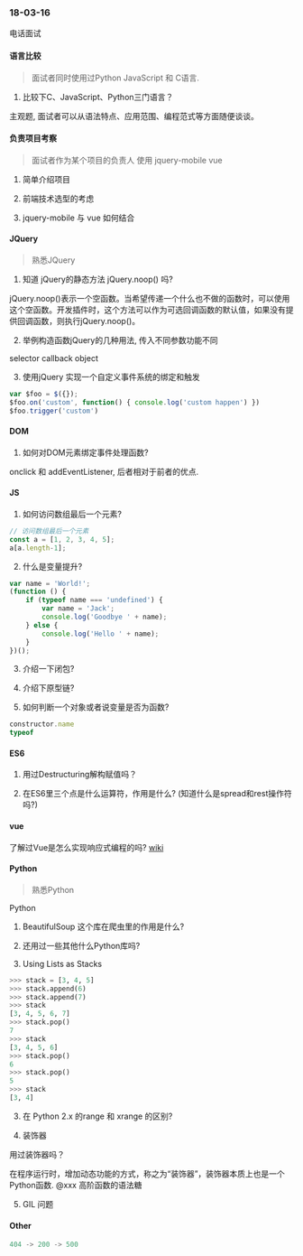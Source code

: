 ### 18-03-16

电话面试

#### 语言比较

> 面试者同时使用过Python JavaScript 和 C语言.

1. 比较下C、JavaScript、Python三门语言？

主观题, 面试者可以从语法特点、应用范围、编程范式等方面随便谈谈。

#### 负责项目考察

> 面试者作为某个项目的负责人 使用 jquery-mobile vue

1. 简单介绍项目

2. 前端技术选型的考虑

3. jquery-mobile 与 vue 如何结合

#### JQuery

> 熟悉JQuery

1. 知道 jQuery的静态方法 jQuery.noop() 吗?

jQuery.noop()表示一个空函数。当希望传递一个什么也不做的函数时，可以使用这个空函数。开发插件时，这个方法可以作为可选回调函数的默认值，如果没有提供回调函数，则执行jQuery.noop()。

2. 举例构造函数jQuery的几种用法, 传入不同参数功能不同

selector callback object

3. 使用jQuery 实现一个自定义事件系统的绑定和触发

```js
var $foo = $({});
$foo.on('custom', function() { console.log('custom happen') })
$foo.trigger('custom')
```

#### DOM

1. 如何对DOM元素绑定事件处理函数?

onclick 和 addEventListener, 后者相对于前者的优点.

#### JS

1. 如何访问数组最后一个元素?

```js
// 访问数组最后一个元素
const a = [1, 2, 3, 4, 5];
a[a.length-1];

```

2. 什么是变量提升?

```js
var name = 'World!';
(function () {
    if (typeof name === 'undefined') {
        var name = 'Jack';
        console.log('Goodbye ' + name);
    } else {
        console.log('Hello ' + name);
    }
})();

```

3. 介绍一下闭包?

4. 介绍下原型链?

5. 如何判断一个对象或者说变量是否为函数?

```js
constructor.name
typeof
```

#### ES6

1. 用过Destructuring解构赋值吗？

2. 在ES6里三个点是什么运算符，作用是什么? (知道什么是spread和rest操作符吗?)

#### vue

了解过Vue是怎么实现响应式编程的吗?
[wiki](https://cn.vuejs.org/v2/guide/reactivity.html)


#### Python

> 熟悉Python

Python

1. BeautifulSoup 这个库在爬虫里的作用是什么?

1. 还用过一些其他什么Python库吗?

2. Using Lists as Stacks

```python
>>> stack = [3, 4, 5]
>>> stack.append(6)
>>> stack.append(7)
>>> stack
[3, 4, 5, 6, 7]
>>> stack.pop()
7
>>> stack
[3, 4, 5, 6]
>>> stack.pop()
6
>>> stack.pop()
5
>>> stack
[3, 4]
```

3. 在 Python 2.x 的range 和 xrange 的区别?

4. 装饰器

用过装饰器吗？

在程序运行时，增加动态功能的方式，称之为“装饰器”，装饰器本质上也是一个Python函数.
@xxx
高阶函数的语法糖

5. GIL 问题

#### Other

```py
404 -> 200 -> 500
```
